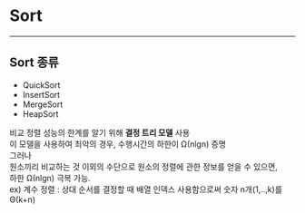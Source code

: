# Sort
---  
  
## Sort 종류
- QuickSort
- InsertSort
- MergeSort
- HeapSort


비교 정렬 성능의 한계를 알기 위해 **결정 트리 모델** 사용  
이 모델을 사용하여 최악의 경우, 수행시간의 하한이 Ω(nlgn) 증명  
그러나  
원소끼리 비교하는 것 이외의 수단으로 원소의 정렬에 관한 정보를 얻을 수 있으면,  
하한 Ω(nlgn) 극복 가능.  
ex) 계수 정렬 : 상대 순서를 결정할 때 배열 인덱스 사용함으로써 숫자 n개(1,..,k)를 Θ(k+n)  

